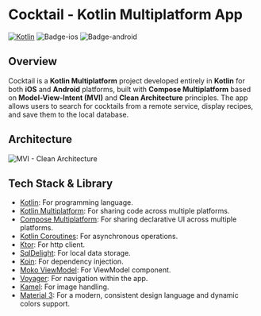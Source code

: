 # Cocktail - Kotlin Multiplatform App
[![Kotlin](https://img.shields.io/badge/Kotlin-1.9.20-blue.svg?style=flat&logo=kotlin)](https://kotlinlang.org)
![Badge-ios](http://img.shields.io/badge/platform-ios-EAEAEA.svg?style=flat)
![Badge-android](http://img.shields.io/badge/platform-android-6EDB8D.svg?style=flat)

## Overview

Cocktail is a **Kotlin Multiplatform** project developed entirely in **Kotlin** for both **iOS** and **Android** platforms, 
built with **Compose Multiplatform** based on **Model-View-Intent (MVI)** and **Clean Architecture** principles.
The app allows users to search for cocktails from a remote service, display recipes, and save them to the local database.

## Architecture

![MVI - Clean Architecture](https://github.com/JetBrains/compose-multiplatform/assets/23058439/d5295d89-d7b6-4f7e-ac7f-21409d2aa8eb)

## Tech Stack & Library

* [Kotlin](https://github.com/JetBrains/kotlin): For programming language.
* [Kotlin Multiplatform](https://www.jetbrains.com/kotlin-multiplatform): For sharing code across multiple platforms.
* [Compose Multiplatform](https://www.jetbrains.com/lp/compose-multiplatform): For sharing declarative UI across multiple platforms.
* [Kotlin Coroutines](https://github.com/Kotlin/kotlinx.coroutines): For asynchronous operations.
* [Ktor](https://github.com/ktorio/ktor): For http client.
* [SqlDelight](https://github.com/cashapp/sqldelight): For local data storage.
* [Koin](https://github.com/InsertKoinIO/koin): For dependency injection.
* [Moko ViewModel](https://github.com/icerockdev/moko-mvvm): For ViewModel component.
* [Voyager](https://github.com/adrielcafe/voyager): For navigation within the app.
* [Kamel](https://github.com/Kamel-Media/Kamel): For image handling.
* [Material 3](https://m3.material.io): For a modern, consistent design language and dynamic colors support.